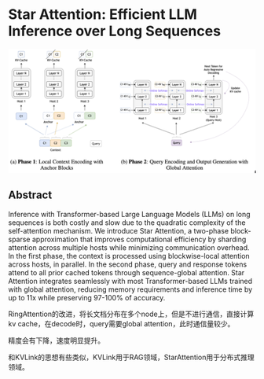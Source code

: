 # Star Attention: Efficient LLM Inference over Long Sequences

<p align="center">
<img src="fig1.png" width="600" title="blank">
</p>

## Abstract

Inference with Transformer-based Large Language Models (LLMs) on long
sequences is both costly and slow due to the quadratic complexity of the
self-attention mechanism. We introduce Star Attention, a two-phase block-sparse
approximation that improves computational efficiency by sharding attention
across multiple hosts while minimizing communication overhead. In the first
phase, the context is processed using blockwise-local attention across hosts,
in parallel. In the second phase, query and response tokens attend to all prior
cached tokens through sequence-global attention. Star Attention integrates
seamlessly with most Transformer-based LLMs trained with global attention,
reducing memory requirements and inference time by up to 11x while preserving
97-100% of accuracy.

RingAttention的改进，将长文档分布在多个node上，但是不进行通信，直接计算kv cache，在decode时，query需要global attention，此时通信量较少。

精度会有下降，速度明显提升。

和KVLink的思想有些类似，KVLink用于RAG领域，StarAttention用于分布式推理领域。
